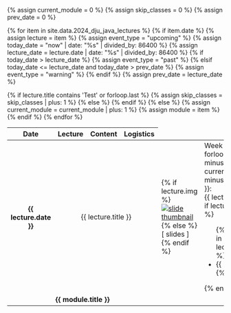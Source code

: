 ﻿<!-- hb-cpp/schedule.md -->

<table class="table table-hover">
  <colgroup>
    <col style="width:5%">
    <col style="width:5%">
    <col style="width:50%">
    <col style="width:20%">
  </colgroup>
  <thead class="thead-light">
    <tr>
      <th scope="col">Date</th>
      <th scope="col">Lecture</th>
      <th scope="col">Content</th>
      <th scope="col">Logistics</th>
    </tr>
  </thead>
  <tbody>

{% assign current_module = 0 %}
{% assign skip_classes = 0 %}
{% assign prev_date = 0 %}

{% for item in site.data.2024_dju_java_lectures %}
{% if item.date %}
{% assign lecture = item %}
{% assign event_type = "upcoming" %}
{% assign today_date = "now" | date: "%s" | divided_by: 86400 %}
{% assign lecture_date = lecture.date | date: "%s" | divided_by: 86400 %}
{% if today_date > lecture_date %}
{% assign event_type = "past" %}
{% elsif today_date <= lecture_date and today_date > prev_date %}
{% assign event_type = "warning" %}
{% endif %}
{% assign prev_date = lecture_date %}

  <tr class="{{ event_type }}">
    <th scope="row">{{ lecture.date }}</th>
    {% if lecture.title contains 'Test' or forloop.last %}
    {% assign skip_classes = skip_classes | plus: 1 %}
    <td colspan="4" align="center">{{ lecture.title }}</td>
    {% else %}
    <td>
        {% if lecture.img %}
        <a href="{{ lecture.slides }}" target="_blank">
            <img src="{{ lecture.img | prepend: '/assets/img/' | relative_link }}" alt="slide thumbnail" style="max-width: 200px;" />
        </a>
        <br />
        {% else %}
        [ slides ]
        {% endif %}
    </td>
    <td>
        Week #{{ forloop.index | minus: current_module | minus: skip_classes }}:
        <br />
        {{ lecture.title }}
        {% if lecture.readings %}
        <ul>
        {% for reading in lecture.readings %}
            <li>{{ reading }}</li>
        {% endfor %}
        </ul>
        {% endif %}
    </td>
    <td>
        {% if lecture.hw %}
        [ <a href="{{ lecture.hw }}" target="_blank">과제</a> ]
        {% endif %}
        <p>{{ lecture.logistics }}</p>
    </td>
    {% endif %}
  </tr>
  {% else %}
  {% assign current_module = current_module | plus: 1 %}
  {% assign module = item %}
  <tr class="info">
    <td colspan="5" align="center"><strong>{{ module.title }}</strong></td>
  </tr>
  {% endif %}
  {% endfor %}
  </tbody>
</table>

